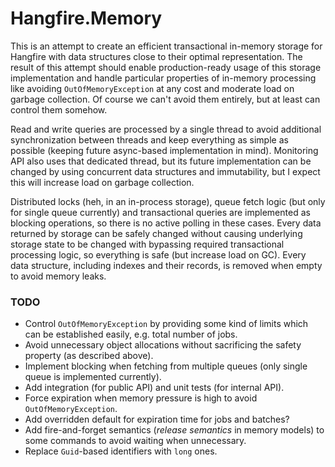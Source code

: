 # Hangfire.Memory

This is an attempt to create an efficient transactional in-memory storage for Hangfire with data structures close to their optimal representation. The result of this attempt should enable production-ready usage of this storage implementation and handle particular properties of in-memory processing like avoiding `OutOfMemoryException` at any cost and moderate load on garbage collection. Of course we can't avoid them entirely, but at least can control them somehow.

Read and write queries are processed by a single thread to avoid additional synchronization between threads and keep everything as simple as possible (keeping future async-based implementation in mind). Monitoring API also uses that dedicated thread, but its future implementation can be changed by using concurrent data structures and immutability, but I expect this will increase load on garbage collection.

Distributed locks (heh, in an in-process storage), queue fetch logic (but only for single queue currently) and transactional queries are implemented as blocking operations, so there is no active polling in these cases. Every data returned by storage can be safely changed without causing underlying storage state to be changed with bypassing required transactional processing logic, so everything is safe (but increase load on GC). Every data structure, including indexes and their records, is removed when empty to avoid memory leaks.



### TODO

* Control `OutOfMemoryException` by providing some kind of limits which can be established easily, e.g. total number of jobs.
* Avoid unnecessary object allocations without sacrificing the safety property (as described above).
* Implement blocking when fetching from multiple queues (only single queue is implemented currently).
* Add integration (for public API) and unit tests (for internal API).
* Force expiration when memory pressure is high to avoid `OutOfMemoryException`.
* Add overridden default for expiration time for jobs and batches?
* Add fire-and-forget semantics (*release semantics* in memory models) to some commands to avoid waiting when unnecessary.
* Replace `Guid`-based identifiers with `long` ones.
